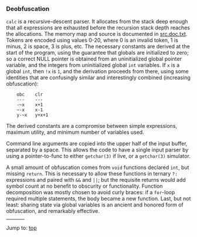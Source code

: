 ### Deobfuscation


`calc` is a recursive-descent parser.  It allocates from the stack deep enough
that all expressions are exhausted before the recursion stack depth reaches the
allocations.  The memory map and source is documented in
[src.doc.txt](src.doc.txt).  Tokens are encoded using values 0-20, where 0 is an
invalid token, 1 is minus, 2 is space, 3 is plus, etc.  The necessary constants
are derived at the start of the program, using the guarantee that globals are
initialized to zero; so a correct NULL pointer is obtained from an uninitialized
global pointer variable, and the integers from uninitialized global `int`
variables.  If `x` is a global `int`, then `!x` is `1`, and the derivation
proceeds from there, using some identities that are confusingly similar and
interestingly combined (increasing obfuscation):

```
    obc    clr
    ---    ---
    -~x    x+1
    ~-x    x-1
    y-~x   y+x+1
```

The derived constants are a compromise between simple expressions, maximum utility,
and minimum number of variables used.

Command line arguments are copied into the upper half of the input buffer,
separated by a space.  This allows the code to have a single input parser by using
a pointer-to-func to either `getchar(3)` if live, or a `getchar(3)` simulator.

A small amount of obfuscation comes from `void` functions declared `int`, but
missing `return`.  This is necessary to allow these functions in ternary `?:`
expressions and paired with `&&` and `||`; but the requisite returns would add
symbol count at no benefit to obscurity or functionality.  Function
decomposition was mostly chosen to avoid curly braces: if a `for`-loop required
multiple statements, the body became a new function.  Last, but not least:
sharing state via global variables is an ancient and honored form of
obfuscation, and remarkably effective.


<hr style="width:10%;text-align:left;margin-left:0">

Jump to: [top](#)


<!--

    Copyright © 1984-2024 by Landon Curt Noll. All Rights Reserved.

    You are free to share and adapt this file under the terms of this license:

        Creative Commons Attribution-ShareAlike 4.0 International (CC BY-SA 4.0)

    For more information, see:

        https://creativecommons.org/licenses/by-sa/4.0/

-->
